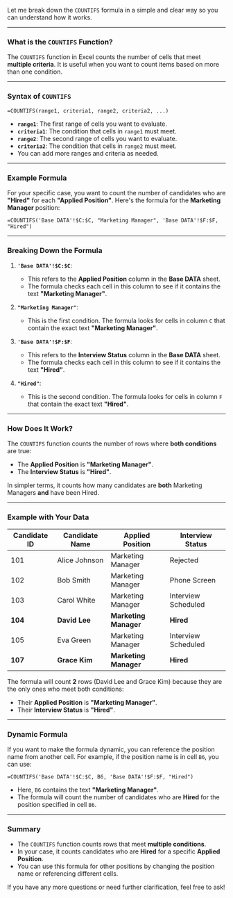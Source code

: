 Let me break down the `COUNTIFS` formula in a simple and clear way so you can understand how it works.

---

### **What is the `COUNTIFS` Function?**
The `COUNTIFS` function in Excel counts the number of cells that meet **multiple criteria**. It is useful when you want to count items based on more than one condition.

---

### **Syntax of `COUNTIFS`**
```excel
=COUNTIFS(range1, criteria1, range2, criteria2, ...)
```
- **`range1`**: The first range of cells you want to evaluate.
- **`criteria1`**: The condition that cells in `range1` must meet.
- **`range2`**: The second range of cells you want to evaluate.
- **`criteria2`**: The condition that cells in `range2` must meet.
- You can add more ranges and criteria as needed.

---

### **Example Formula**
For your specific case, you want to count the number of candidates who are **"Hired"** for each **"Applied Position"**. Here's the formula for the **Marketing Manager** position:

```excel
=COUNTIFS('Base DATA'!$C:$C, "Marketing Manager", 'Base DATA'!$F:$F, "Hired")
```

---

### **Breaking Down the Formula**
1. **`'Base DATA'!$C:$C`**:
   - This refers to the **Applied Position** column in the **Base DATA** sheet.
   - The formula checks each cell in this column to see if it contains the text **"Marketing Manager"**.

2. **`"Marketing Manager"`**:
   - This is the first condition. The formula looks for cells in column `C` that contain the exact text **"Marketing Manager"**.

3. **`'Base DATA'!$F:$F`**:
   - This refers to the **Interview Status** column in the **Base DATA** sheet.
   - The formula checks each cell in this column to see if it contains the text **"Hired"**.

4. **`"Hired"`**:
   - This is the second condition. The formula looks for cells in column `F` that contain the exact text **"Hired"**.

---

### **How Does It Work?**
The `COUNTIFS` function counts the number of rows where **both conditions** are true:
- The **Applied Position** is **"Marketing Manager"**.
- The **Interview Status** is **"Hired"**.

In simpler terms, it counts how many candidates are **both** Marketing Managers **and** have been Hired.

---

### **Example with Your Data**
| Candidate ID | Candidate Name | Applied Position   | Interview Status |
|--------------|-----------------|--------------------|------------------|
| 101          | Alice Johnson  | Marketing Manager  | Rejected         |
| 102          | Bob Smith       | Marketing Manager  | Phone Screen     |
| 103          | Carol White     | Marketing Manager  | Interview Scheduled |
| **104**      | **David Lee**   | **Marketing Manager** | **Hired**        |
| 105          | Eva Green       | Marketing Manager  | Interview Scheduled |
| **107**      | **Grace Kim**   | **Marketing Manager** | **Hired**        |

The formula will count **2** rows (David Lee and Grace Kim) because they are the only ones who meet both conditions:
- Their **Applied Position** is **"Marketing Manager"**.
- Their **Interview Status** is **"Hired"**.

---

### **Dynamic Formula**
If you want to make the formula dynamic, you can reference the position name from another cell. For example, if the position name is in cell `B6`, you can use:

```excel
=COUNTIFS('Base DATA'!$C:$C, B6, 'Base DATA'!$F:$F, "Hired")
```

- Here, `B6` contains the text **"Marketing Manager"**.
- The formula will count the number of candidates who are **Hired** for the position specified in cell `B6`.

---

### **Summary**
- The `COUNTIFS` function counts rows that meet **multiple conditions**.
- In your case, it counts candidates who are **Hired** for a specific **Applied Position**.
- You can use this formula for other positions by changing the position name or referencing different cells.

If you have any more questions or need further clarification, feel free to ask!
